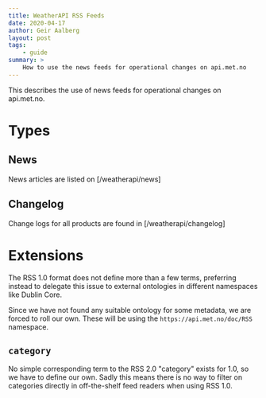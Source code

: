 ```yaml
---
title: WeatherAPI RSS Feeds
date: 2020-04-17
author: Geir Aalberg
layout: post
tags:
    - guide
summary: >
    How to use the news feeds for operational changes on api.met.no
---
```


This describes the use of news feeds for operational changes
on api.met.no.


# Types

## News

News articles are listed on [/weatherapi/news]

## Changelog

Change logs for all products are found in [/weatherapi/changelog]

# Extensions

The RSS 1.0 format does not define more than a few terms, preferring
instead to delegate this issue to external ontologies in different namespaces
like Dublin Core.

Since we have not found any suitable ontology for some metadata, we are
forced to roll our own. These will be using the
`https://api.met.no/doc/RSS` namespace.

## `category`

No simple corresponding term to the RSS 2.0 "category" exists for 1.0,
so we have to define our own. Sadly this means there is no way to filter
on categories directly in off-the-shelf feed readers when using RSS 1.0.
